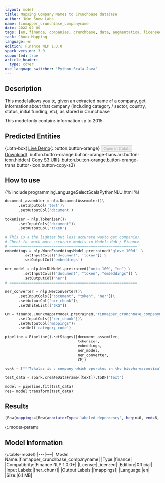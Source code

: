 ```yaml
---
layout: model
title: Mapping Company Names to Crunchbase database
author: John Snow Labs
name: finmapper_crunchbase_companyname
date: 2022-08-09
tags: [en, finance, companies, crunchbase, data, augmentation, licensed]
task: Chunk Mapping
language: en
edition: Finance NLP 1.0.0
spark_version: 3.0
supported: true
article_header:
  type: cover
use_language_switcher: "Python-Scala-Java"
---
```


## Description

This model allows you to, given an extracted name of a company, get information about that company (including category / sector, country, status, initial funding, etc), as stored in Crunchbase.

This model only contains information up to 2015.

## Predicted Entities



{:.btn-box}
[Live Demo](https://demo.johnsnowlabs.com/finance/FIN_LEG_COMPANY_AUGMENTATION/){:.button.button-orange}
<button class="button button-orange" disabled>Open in Colab</button>
[Download](https://s3.amazonaws.com/auxdata.johnsnowlabs.com/finance/models/finmapper_crunchbase_companyname_en_1.0.0_3.2_1660038928665.zip){:.button.button-orange.button-orange-trans.arr.button-icon.hidden}
[Copy S3 URI](s3://auxdata.johnsnowlabs.com/finance/models/finmapper_crunchbase_companyname_en_1.0.0_3.2_1660038928665.zip){:.button.button-orange.button-orange-trans.button-icon.button-copy-s3}

## How to use



<div class="tabs-box" markdown="1">
{% include programmingLanguageSelectScalaPythonNLU.html %}

```python
document_assembler = nlp.DocumentAssembler()\
      .setInputCol('text')\
      .setOutputCol('document')

tokenizer = nlp.Tokenizer()\
      .setInputCols("document")\
      .setOutputCol("token")

# This is a the lighter but less accurate wayto get companies. 
# Check for much more accurate models in Models Hub / Finance.
# ==========================================================
embeddings = nlp.WordEmbeddingsModel.pretrained('glove_100d') \
        .setInputCols(['document', 'token']) \
        .setOutputCol('embeddings')

ner_model = nlp.NerDLModel.pretrained("onto_100", "en") \
        .setInputCols(["document", "token", "embeddings"]) \
        .setOutputCol("ner")
# ==========================================================
 
ner_converter = nlp.NerConverter()\
      .setInputCols(["document", "token", "ner"])\
      .setOutputCol("ner_chunk")\
      .setWhiteList(["ORG"])

CM = finance.ChunkMapperModel.pretrained("finmapper_crunchbase_companyname", "en", "finance/models")\
      .setInputCols(["ner_chunk"])\
      .setOutputCol("mappings")\
      .setRel('category_code')

pipeline = Pipeline().setStages([document_assembler,
                                 tokenizer, 
                                 embeddings,
                                 ner_model, 
                                 ner_converter, 
                                 CM])
                                 
text = ["""Tokalas is a company which operates in the biopharmaceutical sector."""]

test_data = spark.createDataFrame([text]).toDF("text")

model = pipeline.fit(test_data)
res= model.transform(test_data)
```

</div>

## Results

```bash
[Row(mappings=[Row(annotatorType='labeled_dependency', begin=0, end=6, result='/company/tokalas', metadata={'sentence': '0', 'chunk': '0', 'entity': 'Tokalas', 'relation': 'permalink', 'all_relations': ''}, embeddings=[]), Row(annotatorType='labeled_dependency', begin=0, end=6, result='Tokalas', metadata={'sentence': '0', 'chunk': '0', 'entity': 'Tokalas', 'relation': 'name', 'all_relations': ''}, embeddings=[]), Row(annotatorType='labeled_dependency', begin=0, end=6, result='', metadata={'sentence': '0', 'chunk': '0', 'entity': 'Tokalas', 'relation': 'homepage_url', 'all_relations': ''}, embeddings=[]), Row(annotatorType='labeled_dependency', begin=0, end=6, result='biotech', metadata={'sentence': '0', 'chunk': '0', 'entity': 'Tokalas', 'relation': 'category_code', 'all_relations': ''}, embeddings=[]), Row(annotatorType='labeled_dependency', begin=0, end=6, result='3,090,000', metadata={'sentence': '0', 'chunk': '0', 'entity': 'Tokalas', 'relation': 'funding_total_usd', 'all_relations': ''}, embeddings=[]), Row(annotatorType='labeled_dependency', begin=0, end=6, result='operating', metadata={'sentence': '0', 'chunk': '0', 'entity': 'Tokalas', 'relation': 'status', 'all_relations': ''}, embeddings=[]), Row(annotatorType='labeled_dependency', begin=0, end=6, result='USA', metadata={'sentence': '0', 'chunk': '0', 'entity': 'Tokalas', 'relation': 'country_code', 'all_relations': ''}, embeddings=[]), Row(annotatorType='labeled_dependency', begin=0, end=6, result='CA', metadata={'sentence': '0', 'chunk': '0', 'entity': 'Tokalas', 'relation': 'state_code', 'all_relations': ''}, embeddings=[]), Row(annotatorType='labeled_dependency', begin=0, end=6, result='San Diego', metadata={'sentence': '0', 'chunk': '0', 'entity': 'Tokalas', 'relation': 'region', 'all_relations': ''}, embeddings=[]), Row(annotatorType='labeled_dependency', begin=0, end=6, result='DEL MAR', metadata={'sentence': '0', 'chunk': '0', 'entity': 'Tokalas', 'relation': 'city', 'all_relations': ''}, embeddings=[]), Row(annotatorType='labeled_dependency', begin=0, end=6, result='1.0', metadata={'sentence': '0', 'chunk': '0', 'entity': 'Tokalas', 'relation': 'funding_rounds', 'all_relations': ''}, embeddings=[]), Row(annotatorType='labeled_dependency', begin=0, end=6, result='1/1/13', metadata={'sentence': '0', 'chunk': '0', 'entity': 'Tokalas', 'relation': 'founded_at', 'all_relations': ''}, embeddings=[]), Row(annotatorType='labeled_dependency', begin=0, end=6, result='2013-01', metadata={'sentence': '0', 'chunk': '0', 'entity': 'Tokalas', 'relation': 'founded_month', 'all_relations': ''}, embeddings=[]), Row(annotatorType='labeled_dependency', begin=0, end=6, result='2013-Q1', metadata={'sentence': '0', 'chunk': '0', 'entity': 'Tokalas', 'relation': 'founded_quarter', 'all_relations': ''}, embeddings=[]), Row(annotatorType='labeled_dependency', begin=0, end=6, result='2013.0', metadata={'sentence': '0', 'chunk': '0', 'entity': 'Tokalas', 'relation': 'founded_year', 'all_relations': ''}, embeddings=[]), Row(annotatorType='labeled_dependency', begin=0, end=6, result='3/5/14', metadata={'sentence': '0', 'chunk': '0', 'entity': 'Tokalas', 'relation': 'first_funding_at', 'all_relations': ''}, embeddings=[]), Row(annotatorType='labeled_dependency', begin=0, end=6, result='3/5/14', metadata={'sentence': '0', 'chunk': '0', 'entity': 'Tokalas', 'relation': 'last_funding_at', 'all_relations': ''}, embeddings=[]), Row(annotatorType='labeled_dependency', begin=0, end=6, result='', metadata={'sentence': '0', 'chunk': '0', 'entity': 'Tokalas', 'relation': 'last_milestone_at', 'all_relations': ''}, embeddings=[])])]
```

{:.model-param}
## Model Information

{:.table-model}
|---|---|
|Model Name:|finmapper_crunchbase_companyname|
|Type:|finance|
|Compatibility:|Finance NLP 1.0.0+|
|License:|Licensed|
|Edition:|Official|
|Input Labels:|[ner_chunk]|
|Output Labels:|[mappings]|
|Language:|en|
|Size:|6.1 MB|
